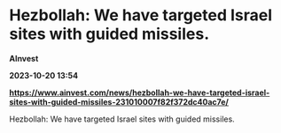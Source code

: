 # Hezbollah: We have targeted Israel sites with guided missiles.
**AInvest**

**2023-10-20 13:54**

**https://www.ainvest.com/news/hezbollah-we-have-targeted-israel-sites-with-guided-missiles-231010007f82f372dc40ac7e/**

Hezbollah: We have targeted Israel sites with guided missiles.